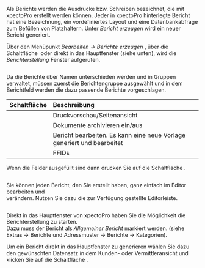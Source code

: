 <!DOCTYPE html>
<html>
<head>
<meta charset="utf-8">
<meta name="viewport" content="width=device-width, initial-scale=1.0">
<title>800_Berichte_erzeugen.md</title>
<link rel="stylesheet" href="https://stackedit.io/res-min/themes/base.css" />
<script type="text/javascript" src="https://cdn.mathjax.org/mathjax/latest/MathJax.js?config=TeX-AMS_HTML"></script>
</head>
<body><div class="container"><p>Als Berichte werden die Ausdrucke bzw. Schreiben bezeichnet, die mit xpectoPro erstellt werden können. Jeder in xpectoPro hinterlegte Bericht hat eine Bezeichnung, ein vordefiniertes Layout und eine Datenbankabfrage zum Befüllen von Platzhaltern. Unter <em>Bericht erzeugen</em> wird ein neuer Bericht generiert. </p>

<p>Über den Menüpunkt  <em>Bearbeiten → Berichte erzeugen</em> , über die Schaltfläche <img src="http://xpecto.github.io/docs/img/img_1429027617646.png" alt="" title=""> oder direkt in das Hauptfenster (siehe unten), wird  die <em>Berichterstellung</em> Fenster aufgerufen. </p>

<p><img src="http://xpecto.github.io/docs/img/img_1439379073314.png" alt="" title=""></p>

<p>Da die Berichte über Namen unterschieden werden und in Gruppen verwaltet, müssen zuerst die Berichtengruppe ausgewählt und in dem Berichtfeld werden die dazu passende Berichte vorgeschlagen. </p>

<table>
<thead>
<tr>
  <th>Schaltfläche</th>
  <th align="left">Beschreibung</th>
</tr>
</thead>
<tbody><tr>
  <td><img src="http://xpecto.github.io/docs/img/img_1439381184713.png" alt="" title=""></td>
  <td align="left">Druckvorschau/Seitenansicht</td>
</tr>
<tr>
  <td><img src="http://xpecto.github.io/docs/img/img_1439381119609.png" alt="" title=""></td>
  <td align="left">Dokumente archivieren ein/aus</td>
</tr>
<tr>
  <td><img src="http://xpecto.github.io/docs/img/img_1439381347699.png" alt="" title=""></td>
  <td align="left">Bericht bearbeiten. Es kann eine neue Vorlage generiert und bearbeitet</td>
</tr>
<tr>
  <td><img src="http://xpecto.github.io/docs/img/img_1439381384906.png" alt="" title=""></td>
  <td align="left">FFIDs</td>
</tr>
</tbody></table>


<p>Wenn die Felder ausgefüllt sind dann drucken Sie auf die Schaltfläche <img src="http://xpecto.github.io/docs/img/img_1439381184713.png" alt="" title="">.</p>

<p><img src="http://xpecto.github.io/docs/img/img_1439387007944.png" alt="" title=""></p>

<p>Sie können jeden Bericht, den Sie erstellt haben, ganz einfach im Editor bearbeiten und <br>
verändern. Nutzen Sie dazu die zur Verfügung gestellte Editorleiste.</p>

<p><img src="http://xpecto.github.io/docs/img/img_1439389795642.png" alt="" title=""></p>

<p>Direkt in das Hauptfenster von xpectoPro haben Sie die Möglichkeit die Berichterstellung zu starten.  <br>
Dazu muss der Bericht als <em>Allgemeiner Bericht</em> markiert werden. (siehe Extras → Berichte und Adressmuster → Berichte → Kategorien).</p>

<p>Um ein Bericht direkt in das Hauptfenster zu generieren wählen Sie dazu den gewünschten Datensatz in dem Kunden- oder Vermittleransicht und klicken Sie auf die Schaltfläche <img src="http://xpecto.github.io/docs/img/img_1439381184713.png" alt="" title="">.</p>

<p><img src="http://xpecto.github.io/docs/img/img_1439387898787.png" alt="" title=""></p>

<p><img src="http://xpecto.github.io/docs/img/img_1439388275964.png" alt="" title=""></p>

<p><img src="http://xpecto.github.io/docs/img/img_1439387318023.png" alt="" title=""></p></div></body>
</html>